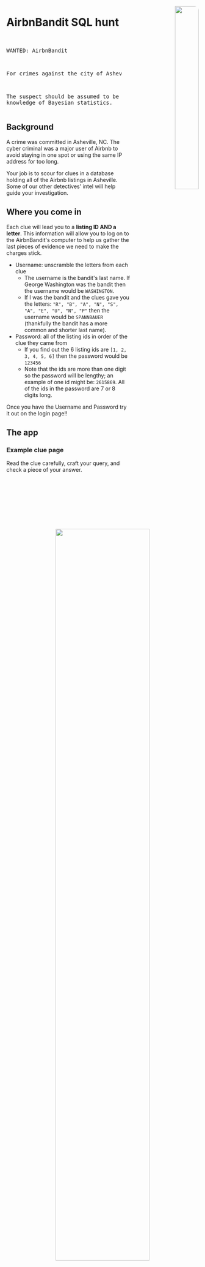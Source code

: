 <p align="right">
  <img src="./www/md_imgs/hoodie-hacker-laptop.png" width="35%" style = "border-radius:10px" align="right">
</p>


# AirbnBandit SQL hunt

<div style="width:60%;">
<pre>


WANTED: AirbnBandit

For crimes against the city of Asheville.

The suspect should be assumed to be dangerous and
armed with the knowledge of Bayesian statistics.
</pre>
</div>

## Background

A crime was committed in Asheville, NC.  The cyber criminal was a major user of Airbnb to avoid staying in one spot or using the same IP address for too long.

Your job is to scour for clues in a database holding all of the Airbnb listings in Asheville.  Some of our other detectives' intel will help guide your investigation.

## Where you come in

Each clue will lead you to a **listing ID AND a letter**.  This information will allow you to log on to the AirbnBandit's computer to help us gather the last pieces of evidence we need to make the charges stick.

* Username: unscramble the letters from each clue
  * The username is the bandit's last name. If George Washington was the bandit then the username would be `WASHINGTON`.
  * If I was the bandit and the clues gave you the letters: `"R", "B", "A", "N", "S", "A", "E", "U", "N", "P"` then the username would be `SPANNBAUER` (thankfully the bandit has a more common and shorter last name).
* Password: all of the listing ids in order of the clue they came from
  * If you find out the 6 listing ids are `[1, 2, 3, 4, 5, 6]` then the password would be `123456`
  * Note that the ids are more than one digit so the password will be lengthy; an example of one id might be: `2615869`.  All of the ids in the password are 7 or 8 digits long.

Once you have the Username and Password try it out on the login page!!

## The app

### Example clue page

Read the clue carefully, craft your query, and check a piece of your answer.

<p align="center">
 <img src="./readme/example-clue-page.png" width="70%" style = "border-radius:10px" align="center">
</p>


### Example login attempt

Once you've discovered the username and password test them on the login page.  You'll get a response via gif if you've been successful.

<p align="center">
 <img src="./readme/example-login-page.png" width="70%" style = "border-radius:10px" align="center">
</p>



<p align="right">
  <img src="./www/md_imgs/database-laptop.png" width="35%" style = "border-radius:10px" align="right">
</p>

## SQL resources

First things first, this is not a SQL tutorial! Here are links to various SQL notes, activities, etc.

* Free stuff!
  * [A SQL cheatsheet from learnsql.com](https://learnsql.com/blog/sql-basics-cheat-sheet/sql-basics-cheat-sheet-a4.pdf)
  * [Adam S. notes from another SQL workshop](https://drive.google.com/file/d/1JxDmLWsSaiGeqZd8sgz_FcfeWjNIeFbg/view)
  * [Quick bite-sized learning from w3schools.com](https://www.w3schools.com/sql/)
  * [Longer form tutorial from sqlbolt.com](https://sqlbolt.com/)
  * [Longer form tutorial from selectstarsql.com](https://selectstarsql.com/)
  * [SQL murder mystery!! (from knightlab.com)](https://mystery.knightlab.com/)
    * This wonderful resource is the inspo for this activity
  * Practice prompts: [codewars.com](codewars.com), [leetcode.com](leetcode.com), [hackerrank.com](hackerrank.com), & more
* Not free..
  * [DataQuest SQL courses](https://www.dataquest.io/path/sql-skills/)
  * [DataCamp SQL courses](datacamp.com/learn/sql)
    * If you're a student in UTK's BAS dept, we often have subscriptions available at the start of each semester

## About the data

### Data source

Available tables hold information about Airbnb listings in Asheville, North Carolina.

Downloaded from http://insideairbnb.com/get-the-data/ (files downloaded: `calendar.csv.gz`, `reviews.csv.gz`, & `listings.csv.gz`)

Data extract created 2023-03-19.

### Table relationships

<p align="center">
  <img src="./www/md_imgs/database-diagram.jpg" width="85%" style = "border-radius:10px">
</p>


### Table names and columns

#### `calendar`

* listing_id
* cal_date
* available
* price
* adjusted_price
* minimum_nights
* maximum_nights

#### `reviews`

* listing_id
* id
* review_date
* reviewer_id
* reviewer_name
* comments

#### `listings` - most clues use only this table

* id
* listing_url
* scrape_id
* last_scraped
* source
* name
* description
* neighborhood_overview
* picture_url
* host_id
* host_url
* host_name
* host_since
* host_location
* host_about
* host_response_time
* host_response_rate
* host_acceptance_rate
* host_is_superhost
* host_thumbnail_url
* host_picture_url
* host_neighbourhood
* host_listings_count
* host_total_listings_count
* host_verifications
* host_has_profile_pic
* host_identity_verified
* neighbourhood
* neighbourhood_cleansed
* neighbourhood_group_cleansed
* latitude
* longitude
* property_type
* room_type
* accommodates
* bathrooms
* bathrooms_text
* bedrooms
* beds
* amenities
* price
* minimum_nights
* maximum_nights
* minimum_minimum_nights
* maximum_minimum_nights
* minimum_maximum_nights
* maximum_maximum_nights
* minimum_nights_avg_ntm
* maximum_nights_avg_ntm
* calendar_updated
* has_availability
* availability_30
* availability_60
* availability_90
* availability_365
* calendar_last_scraped
* number_of_reviews
* number_of_reviews_ltm
* number_of_reviews_l30d
* first_review
* last_review
* review_scores_rating
* review_scores_accuracy
* review_scores_cleanliness
* review_scores_checkin
* review_scores_communication
* review_scores_location
* review_scores_value
* license
* instant_bookable
* calculated_host_listings_count
* calculated_host_listings_count_entire_homes
* calculated_host_listings_count_private_rooms
* calculated_host_listings_count_shared_rooms
* reviews_per_month